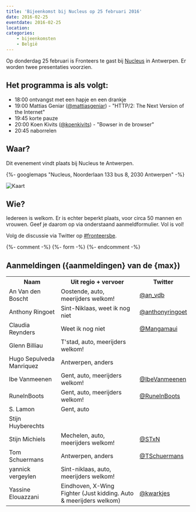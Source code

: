 ```yaml
---
title: 'Bijeenkomst bij Nucleus op 25 februari 2016'
date: 2016-02-25
eventdate: 2016-02-25
location:
categories:
    - bijeenkomsten 
    - België
---
```


Op donderdag 25 februari is Fronteers te gast bij [Nucleus](http://nucleus.be/) in Antwerpen. Er worden twee presentaties voorzien.

## Het programma is als volgt:

-   18:00 ontvangst met een hapje en een drankje
-   19:00 Mattias Geniar ([@mattiasgeniar](https://github.com/mattiasgeniar)) - "HTTP/2: The Next Version of the Internet"
-   19:45 korte pauze
-   20:00 Koen Kivits ([@koenkivits](https://github.com/koenkivits)) - "Bowser in de browser"
-   20:45 naborrelen

## Waar?

Dit evenement vindt plaats bij Nucleus te Antwerpen.

{%- googlemaps "Nucleus, Noorderlaan 133 bus 8, 2030 Antwerpen" -%}

![Kaart](/_img/bijeenkomsten/07041d7c-9296-11e5-8a78-ebe57f367ebe.png)

## Wie?

Iedereen is welkom. Er is echter beperkt plaats, voor circa 50 mannen en vrouwen. Geef je daarom op via onderstaand aanmeldformulier. Vol is vol!

Volg de discussie via Twitter op [#fronteersbe](https://twitter.com/search?q=%23fronteersbe).

{%- comment -%}
{%- form -%}
{%- endcomment -%}

## Aanmeldingen ({aanmeldingen} van de {max})

<table>
<tr>
<th scope="col">Naam</th>
<th scope="col">Uit regio + vervoer</th>
<th scope="col">Twitter</th>
</tr>
<tr>
<td>An Van den Boscht</td>
<td>Oostende, auto, meerijders welkom!</td>
<td><a href="https://twitter.com/an_vdb" rel="nofollow">@an_vdb</a></td>
</tr>
<tr>
<td>Anthony Ringoet</td>
<td>Sint-Niklaas, weet ik nog niet</td>
<td><a href="https://twitter.com/anthonyringoet" rel="nofollow">@anthonyringoet</a></td>
</tr>
<tr>
<td>Claudia Reynders</td>
<td>Weet ik nog niet</td>
<td><a href="https://twitter.com/Mangamaui" rel="nofollow">@Mangamaui</a></td>
</tr>
<tr>
<td>Glenn Billiau</td>
<td>T'stad, auto, meerijders welkom!</td>
<td></td>
</tr>
<tr>
<td>Hugo Sepulveda Manriquez</td>
<td>Antwerpen, anders</td>
<td></td>
</tr>
<tr>
<td>Ibe Vanmeenen</td>
<td>Gent, auto, meerijders welkom!</td>
<td><a href="https://twitter.com/IbeVanmeenen" rel="nofollow">@IbeVanmeenen</a></td>
</tr>
<tr>
<td>RuneInBoots</td>
<td>Gent, auto, meerijders welkom!</td>
<td><a href="https://twitter.com/RuneInBoots" rel="nofollow">@RuneInBoots</a></td>
</tr>
<tr>
<td>S. Lamon</td>
<td>Gent, auto</td>
<td></td>
</tr>
<tr>
<td>Stijn Huyberechts</td>
<td></td>
<td></td>
</tr>
<tr>
<td>Stijn Michiels</td>
<td>Mechelen, auto, meerijders welkom!</td>
<td><a href="https://twitter.com/STxN" rel="nofollow">@STxN</a></td>
</tr>
<tr>
<td>Tom Schuermans</td>
<td>Antwerpen, anders</td>
<td><a href="https://twitter.com/TSchuermans" rel="nofollow">@TSchuermans</a></td>
</tr>
<tr>
<td>yannick vergeylen</td>
<td>Sint-niklaas, auto, meerijders welkom!</td>
<td></td>
</tr>
<tr>
<td>Yassine Elouazzani</td>
<td>Eindhoven, X-Wing Fighter (Just kidding. Auto &amp; meerijders welkom)</td>
<td><a href="https://twitter.com/kwarkjes" rel="nofollow">@kwarkjes</a></td>
</tr>
</table>
